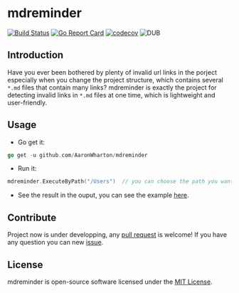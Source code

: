 # mdreminder

[![Build Status](https://travis-ci.org/AaronWharton/mdreminder.svg?branch=master)](https://travis-ci.org/AaronWharton/mdreminder)
[![Go Report Card](https://goreportcard.com/badge/github.com/AaronWharton/mdreminder)](https://goreportcard.com/report/github.com/AaronWharton/mdreminder)
[![codecov](https://codecov.io/gh/AaronWharton/mdreminder/branch/master/graph/badge.svg)](https://codecov.io/gh/AaronWharton/mdreminder)
![DUB](https://img.shields.io/dub/l/vibe-d.svg)

## Introduction

Have you ever been bothered by plenty of invalid url links in the porject especially when you change the project structure, which contains several `*.md` files that contain many links? mdreminder is exactly the project for detecting invalid links in `*.md` files at one time, which is lightweight and user-friendly.

## Usage
- Go get it:
```go
go get -u github.com/AaronWharton/mdreminder
```

- Run it:
```go
mdreminder.ExecuteByPath("/Users")  // you can choose the path you want to detect
```

- See the result in the ouput, you can see the example [here](https://github.com/AaronWharton/mdreminder/tree/master/_example).

## Contribute
Project now is under developping, any [pull request](https://github.com/AaronWharton/mdreminder/pulls) is welcome! If you have any question you can new [issue](https://github.com/AaronWharton/mdreminder/issues).

## License
mdreminder is open-source software licensed under the [MIT License](https://github.com/AaronWharton/mdreminder/blob/master/LICENSE).
